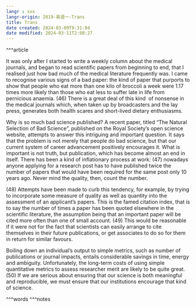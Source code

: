 ```yaml
---
langr : xxx
langr-origin: 2019-英语一-Trans
title: Trans
date created: 2024-03-09T9:31:04
date modified: 2024-03-11T2:08:27
---
```


^^^article

It was only after I started to write a weekly column about the medical journals, and began to read scientific papers from beginning to end, that I realised just how bad much of the medical literature frequently was. I came to recognise various signs of a bad paper: the kind of paper that purports to show that people who eat more than one kilo of broccoli a week were 1.17 times more likely than those who eat less to suffer late in life from pernicious anaemia. (46) There is a great deal of this kind  of nonsense in the medical journals which, when taken up by broadcasters and the lay press, generates both health scares and short-lived dietary enthusiasms.

Why is so much bad science published? A recent paper, titled “The Natural Selection of Bad Science”, published on the Royal Society’s open science website, attempts to answer this intriguing and important question. It says that the problem is not merely that people do bad science, but that our current system of career advancement positively encourages it. What is important is not truth, but publication, which has become almost an end in itself. There has been a kind of inflationary process at work: (47) nowadays anyone applying for a research post has to have published twice the number of papers that would have been required for the same post only 10 years ago. Never mind the quality, then, count the number.

(48) Attempts have been made to curb this tendency, for example, by trying to incorporate some measure of quality as well as quantity into the assessment of an applicant’s papers. This is the famed citation index, that is to say the number of times a paper has been quoted elsewhere in the scientific literature, the assumption being that an important paper will be cited more often than one of small account. (49) This would be reasonable if it were not for the fact that scientists can easily arrange to cite themselves in their future publications, or get associates to do so for them in return for similar favours.

Boiling down an individual’s output to simple metrics, such as number of publications or journal impacts, entails considerable savings in time, energy and ambiguity. Unfortunately, the long-term costs of using simple quantitative metrics to assess researcher merit are likely to be quite great. (50) If we are serious about ensuring that our science is both meaningful and reproducible, we must ensure that our institutions encourage that kind of science.




^^^words
^^^notes

